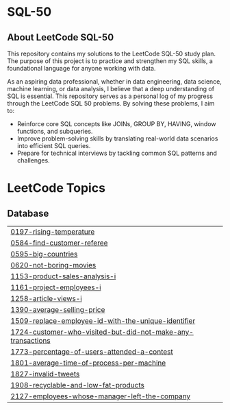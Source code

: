 # SQL-50

## About LeetCode SQL-50
This repository contains my solutions to the LeetCode SQL-50 study plan. The purpose of this project is to practice and strengthen my SQL skills, a foundational language for anyone working with data.

As an aspiring data professional, whether in data engineering, data science, machine learning, or data analysis, I believe that a deep understanding of SQL is essential. This repository serves as a personal log of my progress through the LeetCode SQL 50 problems. By solving these problems, I aim to:
* Reinforce core SQL concepts like JOINs, GROUP BY, HAVING, window functions, and subqueries.
* Improve problem-solving skills by translating real-world data scenarios into efficient SQL queries.
* Prepare for technical interviews by tackling common SQL patterns and challenges.

<!---LeetCode Topics Start-->
# LeetCode Topics
## Database
|  |
| ------- |
| [0197-rising-temperature](https://github.com/ntnq2000/SQL-50/tree/master/0197-rising-temperature) |
| [0584-find-customer-referee](https://github.com/ntnq2000/SQL-50/tree/master/0584-find-customer-referee) |
| [0595-big-countries](https://github.com/ntnq2000/SQL-50/tree/master/0595-big-countries) |
| [0620-not-boring-movies](https://github.com/ntnq2000/SQL-50/tree/master/0620-not-boring-movies) |
| [1153-product-sales-analysis-i](https://github.com/ntnq2000/SQL-50/tree/master/1153-product-sales-analysis-i) |
| [1161-project-employees-i](https://github.com/ntnq2000/SQL-50/tree/master/1161-project-employees-i) |
| [1258-article-views-i](https://github.com/ntnq2000/SQL-50/tree/master/1258-article-views-i) |
| [1390-average-selling-price](https://github.com/ntnq2000/SQL-50/tree/master/1390-average-selling-price) |
| [1509-replace-employee-id-with-the-unique-identifier](https://github.com/ntnq2000/SQL-50/tree/master/1509-replace-employee-id-with-the-unique-identifier) |
| [1724-customer-who-visited-but-did-not-make-any-transactions](https://github.com/ntnq2000/SQL-50/tree/master/1724-customer-who-visited-but-did-not-make-any-transactions) |
| [1773-percentage-of-users-attended-a-contest](https://github.com/ntnq2000/SQL-50/tree/master/1773-percentage-of-users-attended-a-contest) |
| [1801-average-time-of-process-per-machine](https://github.com/ntnq2000/SQL-50/tree/master/1801-average-time-of-process-per-machine) |
| [1827-invalid-tweets](https://github.com/ntnq2000/SQL-50/tree/master/1827-invalid-tweets) |
| [1908-recyclable-and-low-fat-products](https://github.com/ntnq2000/SQL-50/tree/master/1908-recyclable-and-low-fat-products) |
| [2127-employees-whose-manager-left-the-company](https://github.com/ntnq2000/SQL-50/tree/master/2127-employees-whose-manager-left-the-company) |
<!---LeetCode Topics End-->
